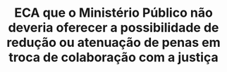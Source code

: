 ---
title: "ECA que o Ministério Público não deveria oferecer a possibilidade de redução ou atenuação de penas em troca de colaboração com a justiça"
infoslide: "Para efeitos deste debate, colaboração com a justiça consiste na investigação de crimes e na descoberta da verdade material, denunciando-se por exemplo ,coautores desses mesmos crimes.

Como recompensa, caso essa colaboração se mostre eficaz poderão ser atenuadas ou até reduzidas as penas."
round: "Round 1"
weight: 1
videos: []
tags: ['Justice System']
layout: "motion"
categories: ["motions"]
---